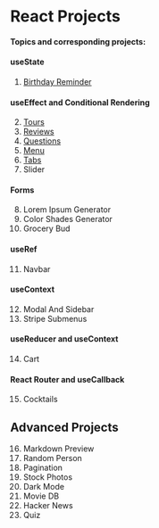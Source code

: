 # React Projects

#### Topics and corresponding projects:

#### useState

1. [Birthday Reminder](https://stupefied-pike-4f4612.netlify.app/)

#### useEffect and Conditional Rendering

2. [Tours](https://travel-info07.netlify.app/)
3. [Reviews](https://developer-reviews.netlify.app/)
4. [Questions](https://review-questions.netlify.app/)
5. [Menu](https://restuarant-menu-01.netlify.app/)
6. [Tabs](https://awesome-portfolio-01.netlify.app/)
7. Slider

#### Forms

8. Lorem Ipsum Generator
9. Color Shades Generator
10. Grocery Bud

#### useRef

11. Navbar

#### useContext

12. Modal And Sidebar
13. Stripe Submenus

#### useReducer and useContext

14. Cart

#### React Router and useCallback

15. Cocktails

## Advanced Projects

16. Markdown Preview
17. Random Person
18. Pagination
19. Stock Photos
20. Dark Mode
21. Movie DB
22. Hacker News
23. Quiz
